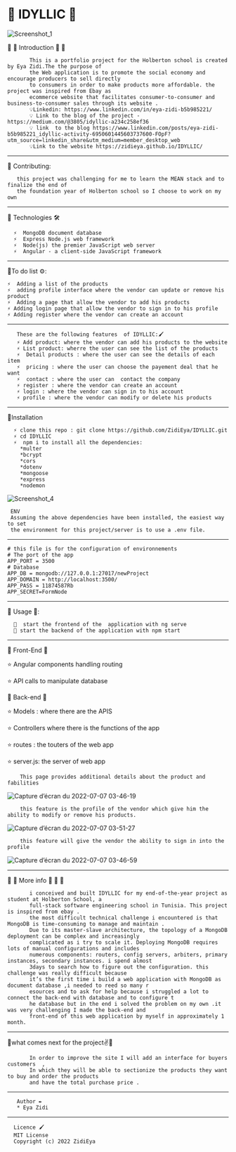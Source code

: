 
# 🌺 IDYLLIC 🌺
![Screenshot_1](https://user-images.githubusercontent.com/91125384/177399780-63c14a4d-bf94-45c7-9d07-644bc90e8f90.png)

  
🔵  🎉  Introduction 🎉 🌱

           This is a portfolio project for the Holberton school is created by Eya Zidi.The the purpose of 
           the Web application is to promote the social economy and encourage producers to sell directly 
           to consumers in order to make products more affordable. the project was inspired from Ebay as 
           ecommerce website that facilitates consumer-to-consumer and business-to-consumer sales through its website .
           💡Linkedin: https://www.linkedin.com/in/eya-zidi-b5b985221/
           💡 Link to the blog of the project - https://medium.com/@3805/idyllic-a234c258ef36
           💡 link  to the blog https://www.linkedin.com/posts/eya-zidi-b5b985221_idyllic-activity-6950601445603737600-FOpF?utm_source=linkedin_share&utm_medium=member_desktop_web
           💡Link to the website https://zidieya.github.io/IDYLLIC/
-----------------------------------------------------------------------------------------------------------------------------------------------------------
    
🔵 Contributing: 
     
       this project was challenging for me to learn the MEAN stack and to finalize the end of 
       the foundation year of Holberton school so I choose to work on my own

  
--------------------------------------------------------------------------------------------------------------------------------------------------------- 
    
🔵 Technologies  🛠️
     
      ⚡  MongoDB document database
      ⚡  Express Node.js web framework
      ⚡  Node(js) the premier JavaScript web server
      ⚡  Angular - a client-side JavaScript framework
      
----------------------------------------------------------------------------------------------------------------------------------------------------------

🔵To do list ⚙️:
 

    ⚡  Adding a list of the products
    ⚡  adding profile interface where the vendor can update or remove his product
    ⚡  Adding a page that allow the vendor to add his products
    ⚡ Adding login page that allow the vendor to sign in to his profile
    ⚡ Adding register where the vendor can create an account 
      
      
------------------------------------------------------------------------------------------------------------------------------------------------------
       These are the following features  of IDYLLIC:🖌️
       ⚡ Add product: where the vendor can add his products to the website
       ⚡ List product: wherre the user can see the list of the products
       ⚡  Detail products : where the user can see the details of each item
       ⚡  pricing : where the user can choose the payement deal that he want
       ⚡  contact : where the user can  contact the company
       ⚡ register : where the vendor can create an account 
       ⚡ login : where the vendor can sign in to his account
       ⚡ profile : where the vendor can modify or delete his products
       
---------------------------------------------------------------------------------------------------------------------------------------------------------------              
       
     
🔵Installation  


      ⚡ clone this repo : git clone https://github.com/ZidiEya/IDYLLIC.git
      ⚡ cd IDYLLIC 
      ⚡  npm i to install all the dependencies:
        *multer
        *bcrypt
        *cors
        *dotenv
        *mongoose 
        *express
        *nodemon
![Screenshot_4](https://user-images.githubusercontent.com/91125384/177428382-887008db-6674-4a34-abef-2c9dd83760b2.png)
       
     ENV
     Assuming the above dependencies have been installed, the easiest way to set 
     the environment for this project/server is to use a .env file.
 ------------------------------------------------------------------------------ 
    # this file is for the configuration of environnements
    # The port of the app
    APP_PORT = 3500
    # Database
    APP_DB = mongodb://127.0.0.1:27017/newProject
    APP_DOMAIN = http://localhost:3500/
    APP_PASS = 11874587Rb
    APP_SECRET=FormNode
      
      
 ----------------------------------------------------------------------------------------------------------------------------------------------------------
   
🔵 Usage 🎊: 
     
      🌠  start the frontend of the  application with ng serve
      🌠 start the backend of the application with npm start

 -----------------------------------------------------------------------------------------------------------------------------------------------------------


🔵 Front-End 🚀 

⭐ Angular components handling routing

⭐ API calls to manipulate database
  

🔵 Back-end 💫

⭐ Models : where there are the APIS

⭐ Controllers where there is the functions of the app

⭐ routes : the touters of the web app

⭐ server.js: the server of web app

    
    
    
        This page provides additional details about the product and fabilities
    
![Capture d’écran du 2022-07-07 03-46-19](https://user-images.githubusercontent.com/91125384/177681425-9daee4f1-6aaf-463b-a12a-118e1f81b99e.png)
    
        this feature is the profile of the vendor which give him the ability to modify or remove his products.
    
![Capture d’écran du 2022-07-07 03-51-27](https://user-images.githubusercontent.com/91125384/177681501-d92b86b8-cfa3-42bb-a2a3-ac4e64204489.png)
    
        this feature will give the vendor the ability to sign in into the profile

     
![Capture d’écran du 2022-07-07 03-46-59](https://user-images.githubusercontent.com/91125384/177681739-b7058277-064c-44a8-b726-ddc90002bbb7.png)

-----------------------------------------------------------------------------------------------------------------------------------------------------------
    
🔵 🎉 More info 💬 🎉 💫
          
           i conceived and built IDYLLIC for my end-of-the-year project as student at Holberton School, a 
           full-stack software engineering school in Tunisia. This project is inspired from ebay .
           the most difficult technical challenge i encountered is that MongoDB is time-consuming to manage and maintain .
           Due to its master-slave architecture, the topology of a MongoDB deployment can be complex and increasingly 
           complicated as i try to scale it. Deploying MongoDB requires lots of manual configurations and includes 
           numerous components: routers, config servers, arbiters, primary instances, secondary instances. i spend almost 
           3days to search how to figure out the configuration. this challenge was really difficult because
           it’s the first time i build a web application with MongoDB as document database ,i needed to reed so many r
           esources and to ask for help because i struggled a lot to connect the back-end with database and to configure t
           he database but in the end i solved the problem on my own .it was very challenging I made the back-end and 
           front-end of this web application by myself in approximately 1 month.
 
 -----------------------------------------------------------------------------------------------------------------------------------------------------------
           
           
🔵what comes next for the project✌️💫
           
           In order to improve the site I will add an interface for buyers customers  ,
           In which they will be able to sectionize the products they want to buy and order the products  
           and have the total purchase price .
           
           
           
           
-----------------------------------------------------------------------------------------------------------------------------------------------------------          
           
           
       Author ✒️
       * Eya Zidi
-----------------------------------------------------------------------------------------------------------------------------------------------------------

      Licence 🖌️ 
      MIT License
      Copyright (c) 2022 ZidiEya
